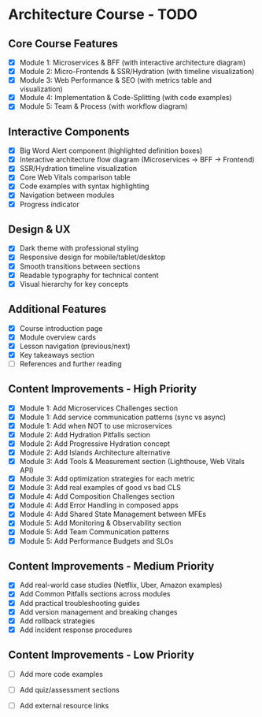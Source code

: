 # Architecture Course - TODO

## Core Course Features
- [x] Module 1: Microservices & BFF (with interactive architecture diagram)
- [x] Module 2: Micro-Frontends & SSR/Hydration (with timeline visualization)
- [x] Module 3: Web Performance & SEO (with metrics table and visualization)
- [x] Module 4: Implementation & Code-Splitting (with code examples)
- [x] Module 5: Team & Process (with workflow diagram)

## Interactive Components
- [x] Big Word Alert component (highlighted definition boxes)
- [x] Interactive architecture flow diagram (Microservices -> BFF -> Frontend)
- [x] SSR/Hydration timeline visualization
- [x] Core Web Vitals comparison table
- [x] Code examples with syntax highlighting
- [x] Navigation between modules
- [x] Progress indicator

## Design & UX
- [x] Dark theme with professional styling
- [x] Responsive design for mobile/tablet/desktop
- [x] Smooth transitions between sections
- [x] Readable typography for technical content
- [x] Visual hierarchy for key concepts

## Additional Features
- [x] Course introduction page
- [x] Module overview cards
- [x] Lesson navigation (previous/next)
- [x] Key takeaways section
- [ ] References and further reading

## Content Improvements - High Priority
- [x] Module 1: Add Microservices Challenges section
- [x] Module 1: Add service communication patterns (sync vs async)
- [x] Module 1: Add when NOT to use microservices
- [x] Module 2: Add Hydration Pitfalls section
- [x] Module 2: Add Progressive Hydration concept
- [x] Module 2: Add Islands Architecture alternative
- [x] Module 3: Add Tools & Measurement section (Lighthouse, Web Vitals API)
- [x] Module 3: Add optimization strategies for each metric
- [x] Module 3: Add real examples of good vs bad CLS
- [x] Module 4: Add Composition Challenges section
- [x] Module 4: Add Error Handling in composed apps
- [x] Module 4: Add Shared State Management between MFEs
- [x] Module 5: Add Monitoring & Observability section
- [x] Module 5: Add Team Communication patterns
- [x] Module 5: Add Performance Budgets and SLOs

## Content Improvements - Medium Priority
- [x] Add real-world case studies (Netflix, Uber, Amazon examples)
- [x] Add Common Pitfalls sections across modules
- [x] Add practical troubleshooting guides
- [x] Add version management and breaking changes
- [x] Add rollback strategies
- [x] Add incident response procedures

## Content Improvements - Low Priority
- [ ] Add more code examples
- [ ] Add quiz/assessment sections
- [ ] Add external resource links

